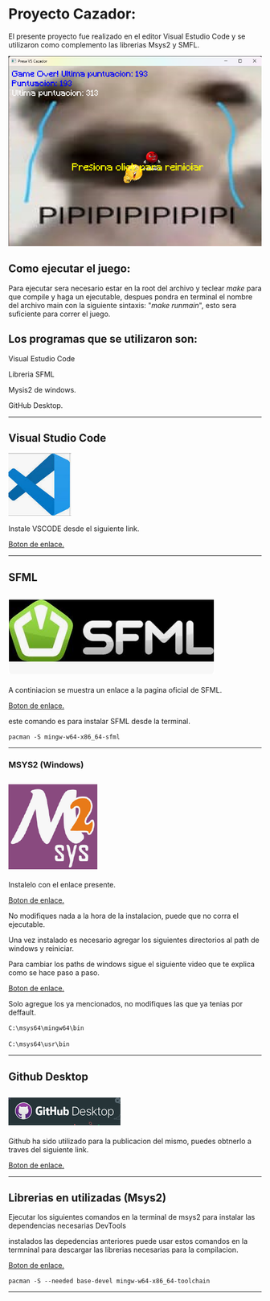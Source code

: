 
# **Proyecto Cazador:**


El presente proyecto fue realizado en el editor Visual Estudio Code y se utilizaron como complemento las librerias Msys2 y SMFL.

![Presa Vs Cazador demo.](Portada.png)


## Como ejecutar el juego:


Para ejecutar sera necesario estar en la root del archivo y teclear *make* para que compile y haga un ejecutable, despues pondra en terminal el nombre del archivo main con la siguiente sintaxis: 
"*make runmain*", esto sera suficiente para correr el juego.



## Los programas que se utilizaron son:
Visual Estudio Code

Libreria SFML

Mysis2 de windows.

GitHub Desktop.

---
## Visual Studio Code
![VSCODE](VSCODE.png)

Instale VSCODE desde el siguiente link.

[Boton de enlace.](https://code.visualstudio.com/docs/editor/vscode-web)

---
## SFML
![SFML](SFML.png)
---
A continiacion se muestra un enlace a la pagina oficial de SFML.


[Boton de enlace.](https://packages.msys2.org/package/mingw-w64-x86_64-sfml)

este comando es para instalar SFML desde la terminal.

    pacman -S mingw-w64-x86_64-sfml
---
### MSYS2 (Windows)

![MSYS2](MSYS2.png)
---
Instalelo con el enlace presente. 

[Boton de enlace.](https://objects.githubusercontent.com/github-production-release-asset-2e65be/80988227/19da371e-6ab9-4858-9b44-b504631c4c5f?X-Amz-Algorithm=AWS4-HMAC-SHA256&X-Amz-Credential=releaseassetproduction%2F20240702%2Fus-east-1%2Fs3%2Faws4_request&X-Amz-Date=20240702T032413Z&X-Amz-Expires=300&X-Amz-Signature=e6f83ee9e4f7431edf9eeb97db49a5d3bb460c25d629d06828d8f613dc987182&X-Amz-SignedHeaders=host&actor_id=160084874&key_id=0&repo_id=80988227&response-content-disposition=attachment%3B%20filename%3Dmsys2-x86_64-20230526.exe&response-content-type=application%2Foctet-stream)

No modifiques nada a la hora de la instalacion, puede que no corra el ejecutable.

Una vez instalado es necesario agregar los siguientes directorios al path de windows y reiniciar.

Para cambiar los paths de windows  sigue el siguiente video que te explica como se hace paso a paso.

[Boton de enlace.](https://www.youtube.com/watch?v=ql7V-wgZU1U)

Solo agregue los ya mencionados, no modifiques las que ya tenias por deffault.

    C:\msys64\mingw64\bin

    C:\msys64\usr\bin


---
## Github Desktop
![GitHubDESKTOP](DESKTOP.png)
--
Github ha sido utilizado para la publicacion del mismo, puedes obtnerlo a traves del siguiente link.

[Boton de enlace.](https://docs.github.com/en/desktop/installing-and-authenticating-to-github-desktop/installing-github-desktop)

---
## Librerias en utilizadas (Msys2)

Ejecutar los siguientes comandos en la terminal de msys2 para instalar las dependencias necesarias
DevTools

instalados las depedencias anteriores puede usar estos comandos en la termninal para descargar las librerias necesarias para la compilacion.

[Boton de enlace.](https://code.visualstudio.com/docs/cpp/config-mingw)

    pacman -S --needed base-devel mingw-w64-x86_64-toolchain

---

